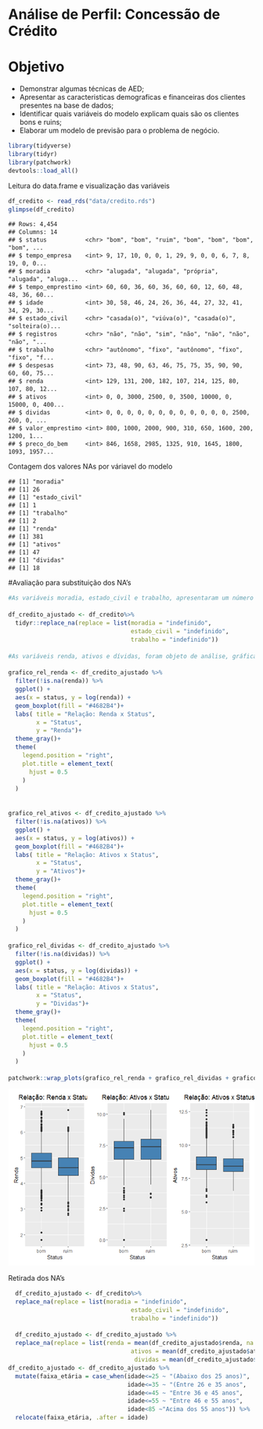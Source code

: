 
# Análise de Perfil: Concessão de Crédito

# Objetivo

  - Demonstrar algumas técnicas de AED;
  - Apresentar as caracteristicas demograficas e financeiras dos
    clientes presentes na base de dados;
  - Identificar quais variáveis do modelo explicam quais são os clientes
    bons e ruins;
  - Elaborar um modelo de previsão para o problema de negócio.

<!-- end list -->

``` r
library(tidyverse)
library(tidyr)
library(patchwork)
devtools::load_all()
```

Leitura do data.frame e visualização das variáveis

``` r
df_credito <- read_rds("data/credito.rds")
glimpse(df_credito)
```

    ## Rows: 4,454
    ## Columns: 14
    ## $ status           <chr> "bom", "bom", "ruim", "bom", "bom", "bom", "bom", ...
    ## $ tempo_empresa    <int> 9, 17, 10, 0, 0, 1, 29, 9, 0, 0, 6, 7, 8, 19, 0, 0...
    ## $ moradia          <chr> "alugada", "alugada", "própria", "alugada", "aluga...
    ## $ tempo_emprestimo <int> 60, 60, 36, 60, 36, 60, 60, 12, 60, 48, 48, 36, 60...
    ## $ idade            <int> 30, 58, 46, 24, 26, 36, 44, 27, 32, 41, 34, 29, 30...
    ## $ estado_civil     <chr> "casada(o)", "viúva(o)", "casada(o)", "solteira(o)...
    ## $ registros        <chr> "não", "não", "sim", "não", "não", "não", "não", "...
    ## $ trabalho         <chr> "autônomo", "fixo", "autônomo", "fixo", "fixo", "f...
    ## $ despesas         <int> 73, 48, 90, 63, 46, 75, 75, 35, 90, 90, 60, 60, 75...
    ## $ renda            <int> 129, 131, 200, 182, 107, 214, 125, 80, 107, 80, 12...
    ## $ ativos           <int> 0, 0, 3000, 2500, 0, 3500, 10000, 0, 15000, 0, 400...
    ## $ dividas          <int> 0, 0, 0, 0, 0, 0, 0, 0, 0, 0, 0, 0, 2500, 260, 0, ...
    ## $ valor_emprestimo <int> 800, 1000, 2000, 900, 310, 650, 1600, 200, 1200, 1...
    ## $ preco_do_bem     <int> 846, 1658, 2985, 1325, 910, 1645, 1800, 1093, 1957...

Contagem dos valores NAs por váriavel do modelo

    ## [1] "moradia"
    ## [1] 26
    ## [1] "estado_civil"
    ## [1] 1
    ## [1] "trabalho"
    ## [1] 2
    ## [1] "renda"
    ## [1] 381
    ## [1] "ativos"
    ## [1] 47
    ## [1] "dividas"
    ## [1] 18

\#Avaliação para substituição dos NA’s

``` r
#As variáveis moradia, estado_civil e trabalho, apresentaram um número de NA's pouco expressivo, foi considerado como ERRO no cadastro. Para esse estudo não foi feita análise, mas sim a alteração dos campos NA's para indefinido.

df_credito_ajustado <- df_credito%>%
  tidyr::replace_na(replace = list(moradia = "indefinido",
                                   estado_civil = "indefinido",
                                   trabalho = "indefinido"))

#As variáveis renda, ativos e dívidas, foram objeto de análise, gráfica e estatística, conforme abaixo:

grafico_rel_renda <- df_credito_ajustado %>%
  filter(!is.na(renda)) %>%
  ggplot() +
  aes(x = status, y = log(renda)) +
  geom_boxplot(fill = "#4682B4")+
  labs( title = "Relação: Renda x Status",
        x = "Status",
        y = "Renda")+
  theme_gray()+
  theme(
    legend.position = "right",
    plot.title = element_text(
      hjust = 0.5
    )
  )


grafico_rel_ativos <- df_credito_ajustado %>%
  filter(!is.na(ativos)) %>%
  ggplot() +
  aes(x = status, y = log(ativos)) +
  geom_boxplot(fill = "#4682B4")+
  labs( title = "Relação: Ativos x Status",
        x = "Status",
        y = "Ativos")+
  theme_gray()+
  theme(
    legend.position = "right",
    plot.title = element_text(
      hjust = 0.5
    )
  )

grafico_rel_dividas <- df_credito_ajustado %>%
  filter(!is.na(dividas)) %>%
  ggplot() +
  aes(x = status, y = log(dividas)) +
  geom_boxplot(fill = "#4682B4")+
  labs( title = "Relação: Ativos x Status",
        x = "Status",
        y = "Dividas")+
  theme_gray()+
  theme(
    legend.position = "right",
    plot.title = element_text(
      hjust = 0.5
    )
  )

patchwork::wrap_plots(grafico_rel_renda + grafico_rel_dividas + grafico_rel_ativos) 
```

![](README_files/figure-gfm/unnamed-chunk-4-1.png)<!-- -->

Retirada dos NA’s

``` r
  df_credito_ajustado <- df_credito%>%
  replace_na(replace = list(moradia = "indefinido",
                                   estado_civil = "indefinido",
                                   trabalho = "indefinido"))

  df_credito_ajustado <- df_credito_ajustado %>%
  replace_na(replace = list(renda = mean(df_credito_ajustado$renda, na.rm = TRUE),
                                   ativos = mean(df_credito_ajustado$ativos, na.rm = TRUE),
                                    dividas = mean(df_credito_ajustado$dividas, na.rm = TRUE)))
df_credito_ajustado <- df_credito_ajustado %>%
  mutate(faixa_etária = case_when(idade<=25 ~ "(Abaixo dos 25 anos)",
                                  idade<=35 ~ "(Entre 26 e 35 anos",
                                  idade<=45 ~ "Entre 36 e 45 anos",
                                  idade<=55 ~ "Entre 46 e 55 anos",
                                  idade<85 ~"Acima dos 55 anos")) %>%
  relocate(faixa_etária, .after = idade)
```
